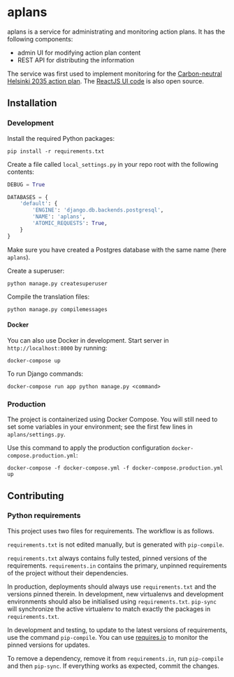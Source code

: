 # aplans

aplans is a service for administrating and monitoring action plans. It has the following components:

- admin UI for modifying action plan content
- REST API for distributing the information

The service was first used to implement monitoring for the [Carbon-neutral Helsinki 2035 action plan](https://www.stadinilmasto.fi/files/2018/03/Executive_summary_HNH2035.pdf). The [ReactJS UI code](https://github.com/City-of-Helsinki/cnh-ui) is also open source.

## Installation

### Development

Install the required Python packages:

```shell
pip install -r requirements.txt
```

Create a file called `local_settings.py` in your repo root with the following contents:

```python
DEBUG = True

DATABASES = {
    'default': {
        'ENGINE': 'django.db.backends.postgresql',
        'NAME': 'aplans',
        'ATOMIC_REQUESTS': True,
    }
}
```

Make sure you have created a Postgres database with the same name (here `aplans`).

Create a superuser:

```shell
python manage.py createsuperuser
```

Compile the translation files:

```shell
python manage.py compilemessages
```

#### Docker

You can also use Docker in development. Start server in `http://localhost:8000` by running:

```shell
docker-compose up
```

To run Django commands:

```shell
docker-compose run app python manage.py <command>
```

### Production

The project is containerized using Docker Compose. You will still need to set some
variables in your environment; see the first few lines in `aplans/settings.py`.

Use this command to apply the production configuration `docker-compose.production.yml`:

```shell
docker-compose -f docker-compose.yml -f docker-compose.production.yml up
```

## Contributing

### Python requirements

This project uses two files for requirements. The workflow is as follows.

`requirements.txt` is not edited manually, but is generated
with `pip-compile`.

`requirements.txt` always contains fully tested, pinned versions
of the requirements. `requirements.in` contains the primary, unpinned
requirements of the project without their dependencies.

In production, deployments should always use `requirements.txt`
and the versions pinned therein. In development, new virtualenvs
and development environments should also be initialised using
`requirements.txt`. `pip-sync` will synchronize the active
virtualenv to match exactly the packages in `requirements.txt`.

In development and testing, to update to the latest versions
of requirements, use the command `pip-compile`. You can
use [requires.io](https://requires.io) to monitor the
pinned versions for updates.

To remove a dependency, remove it from `requirements.in`,
run `pip-compile` and then `pip-sync`. If everything works
as expected, commit the changes.
